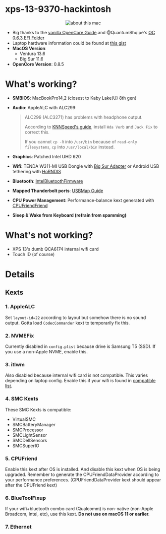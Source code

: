 # xps-13-9370-hackintosh
<p align="center">
  <img src="https://i.imgur.com/IzP7OIR.png" alt="about this mac"/>
</p>

* Big thanks to the [vanilla OpenCore Guide](https://dortania.github.io/OpenCore-Install-Guide/) and @QuantumShqipe's [OC 0.6.3 EFI Folder](https://github.com/QuantumShqipe/OpenCore-0.6.3-XPS-13-9370-BigSur)
* Laptop hardware information could be found at [this gist](https://gist.github.com/ngfuong/910a94c33bd650a20fe4913a2d57e547)
* **MacOS Version**:
  * Ventura 13.6
  * Big Sur 11.6
* **OpenCore Version**: 0.8.5

# What's working?
* **SMBIOS**: MacBookPro14,2 (closest to Kaby Lake(U) 8th gen)
* **Audio**: AppleALC with ALC299

  > ALC299 (ALC3271) has problems with headphone output.
  > 
  > According to [KNNSpeed's guide](https://www.tonymacx86.com/threads/guide-dell-xps-15-9560-4k-touch-1tb-ssd-32gb-ram-100-adobergb.224486/page-9#post-1539760), install `Hda Verb` and `Jack Fix` to correct this.
  > 
  > If you cannot `cp -R` into `/usr/bin` because of `read-only filesystems`, `cp` into `/usr/local/bin` instead.
* **Graphics**: Patched Intel UHD 620
* **Wifi**: TENDA W311-MI USB Dongle with [Big Sur Adapter](https://github.com/chris1111/Wireless-USB-Big-Sur-Adapter) or Android USB tethering with [HoRNDIS](http://joshuawise.com/horndis)
* **Bluetooth**: [IntelBluetoothFirmware](https://openintelwireless.github.io/IntelBluetoothFirmware/)
* **Mapped Thunderbolt ports**: [USBMap Guide](https://github.com/corpnewt/USBMap)
* **CPU Power Management**: Performance-balance kext generated with [CPUFriendFriend](https://github.com/corpnewt/CPUFriendFriend)
* **Sleep & Wake from Keyboard (refrain from spamming)**


# What's not working?
* XPS 13's dumb QCA6174 internal wifi card
* Touch ID (of course)

# Details 
## Kexts
### 1. AppleALC
Set `layout-id=22` according to layout but somehow there is no sound output. Gotta load `CodecCommander` kext to temporarily fix this.
### 2. NVMEFix 
Currently disabled in `config.plist` because drive is Samsung T5 (SSD). If you use a non-Apple NVME, enable this.
### 3. itlwm
Also disabled because internal wifi card is not compatible. This varies depending on laptop config. Enable this if your wifi is found in [compatible list](https://openintelwireless.github.io/itlwm/Compat.html).
### 4. SMC Kexts
These SMC Kexts is compatible:
* VirtualSMC
* SMCBatteryManager
* SMCProcessor
* SMCLightSensor
* SMCDellSensors
* SMCSuperIO
### 5. CPUFriend
Enable this kext after OS is installed. And disable this kext when OS is being upgraded. 
Remember to generate the CPUFriendDataProvider according to your performance preferences.
(CPUFriendDataProvider kext should appear after the CPUFriend kext)
### 6. BlueToolFixup
If your wifi+bluetooth combo card (Qualcomm) is non-native (non-Apple Broadcom, Intel, etc), use this kext.
**Do not use on macOS 11 or earlier.**
### 7. Ethernet



